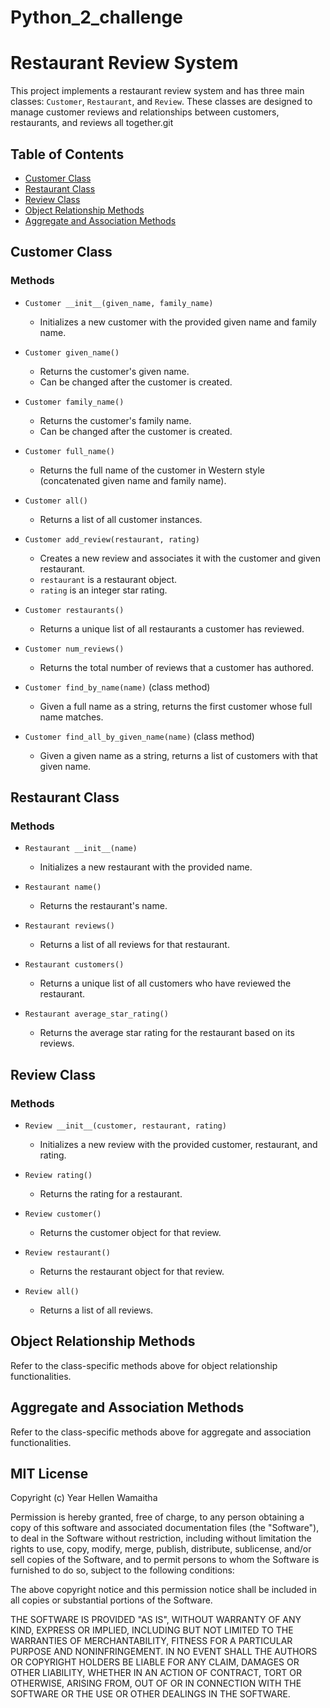 # Python_2_challenge
# Restaurant Review System

This project implements a restaurant review system and has three main classes: `Customer`, `Restaurant`, and `Review`. These classes are designed to manage customer reviews and relationships between customers, restaurants, and reviews all together.git

## Table of Contents

- [Customer Class](#customer-class)
- [Restaurant Class](#restaurant-class)
- [Review Class](#review-class)
- [Object Relationship Methods](#object-relationship-methods)
- [Aggregate and Association Methods](#aggregate-and-association-methods)

## Customer Class

### Methods

- `Customer __init__(given_name, family_name)`
  - Initializes a new customer with the provided given name and family name.

- `Customer given_name()`
  - Returns the customer's given name.
  - Can be changed after the customer is created.

- `Customer family_name()`
  - Returns the customer's family name.
  - Can be changed after the customer is created.

- `Customer full_name()`
  - Returns the full name of the customer in Western style (concatenated given name and family name).

- `Customer all()`
  - Returns a list of all customer instances.

- `Customer add_review(restaurant, rating)`
  - Creates a new review and associates it with the customer and given restaurant.
  - `restaurant` is a restaurant object.
  - `rating` is an integer star rating.

- `Customer restaurants()`
  - Returns a unique list of all restaurants a customer has reviewed.

- `Customer num_reviews()`
  - Returns the total number of reviews that a customer has authored.

- `Customer find_by_name(name)` (class method)
  - Given a full name as a string, returns the first customer whose full name matches.

- `Customer find_all_by_given_name(name)` (class method)
  - Given a given name as a string, returns a list of customers with that given name.

## Restaurant Class

### Methods

- `Restaurant __init__(name)`
  - Initializes a new restaurant with the provided name.

- `Restaurant name()`
  - Returns the restaurant's name.

- `Restaurant reviews()`
  - Returns a list of all reviews for that restaurant.

- `Restaurant customers()`
  - Returns a unique list of all customers who have reviewed the restaurant.

- `Restaurant average_star_rating()`
  - Returns the average star rating for the restaurant based on its reviews.

## Review Class

### Methods

- `Review __init__(customer, restaurant, rating)`
  - Initializes a new review with the provided customer, restaurant, and rating.

- `Review rating()`
  - Returns the rating for a restaurant.

- `Review customer()`
  - Returns the customer object for that review.

- `Review restaurant()`
  - Returns the restaurant object for that review.

- `Review all()`
  - Returns a list of all reviews.

## Object Relationship Methods

Refer to the class-specific methods above for object relationship functionalities.

## Aggregate and Association Methods

Refer to the class-specific methods above for aggregate and association functionalities.


## MIT License

Copyright (c) Year Hellen Wamaitha

Permission is hereby granted, free of charge, to any person obtaining a copy of this software and associated documentation files (the "Software"), to deal in the Software without restriction, including without limitation the rights to use, copy, modify, merge, publish, distribute, sublicense, and/or sell copies of the Software, and to permit persons to whom the Software is furnished to do so, subject to the following conditions:

The above copyright notice and this permission notice shall be included in all copies or substantial portions of the Software.

THE SOFTWARE IS PROVIDED "AS IS", WITHOUT WARRANTY OF ANY KIND, EXPRESS OR IMPLIED, INCLUDING BUT NOT LIMITED TO THE WARRANTIES OF MERCHANTABILITY, FITNESS FOR A PARTICULAR PURPOSE AND NONINFRINGEMENT. IN NO EVENT SHALL THE AUTHORS OR COPYRIGHT HOLDERS BE LIABLE FOR ANY CLAIM, DAMAGES OR OTHER LIABILITY, WHETHER IN AN ACTION OF CONTRACT, TORT OR OTHERWISE, ARISING FROM, OUT OF OR IN CONNECTION WITH THE SOFTWARE OR THE USE OR OTHER DEALINGS IN THE SOFTWARE.
